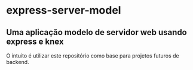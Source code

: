# express-server-model

## Uma aplicação modelo de servidor web usando express e knex

O intuito é utilizar este repositório como base para projetos futuros de backend.
